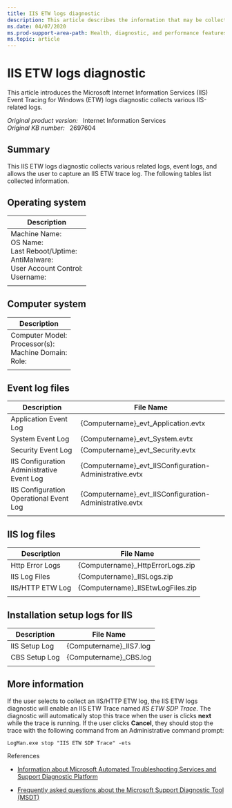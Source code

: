 ```yaml
---
title: IIS ETW logs diagnostic
description: This article describes the information that may be collected from a machine when running the IIS logs diagnostic.
ms.date: 04/07/2020
ms.prod-support-area-path: Health, diagnostic, and performance features
ms.topic: article
---
```

# IIS ETW logs diagnostic

This article introduces the Microsoft Internet Information Services (IIS) Event Tracing for Windows (ETW) logs diagnostic collects various IIS-related logs.

_Original product version:_ &nbsp; Internet Information Services  
_Original KB number:_ &nbsp; 2697604

## Summary

This IIS ETW logs diagnostic collects various related logs, event logs, and allows the user to capture an IIS ETW trace log. The following tables list collected information.

## Operating system

| Description |
|-----|
|Machine Name:<br/>OS Name:<br/>Last Reboot/Uptime:<br/>AntiMalware:<br/>User Account Control:<br/>Username:|
||

## Computer system

| Description |
|---|
|Computer Model:<br/>Processor(s):<br/>Machine Domain:<br/>Role:|
||

## Event log files

| Description| File Name |
|---|---|
|Application Event Log|{Computername}_evt_Application.evtx|
|System Event Log|{Computername}_evt_System.evtx|
|Security Event Log|{Computername}_evt_Security.evtx|
|IIS Configuration Administrative Event Log|{Computername}_evt_IISConfiguration-Administrative.evtx|
|IIS Configuration Operational Event Log|{Computername}_evt_IISConfiguration-Administrative.evtx|
|||

## IIS log files

| Description| File Name |
|---|---|
|Http Error Logs|{Computername}_HttpErrorLogs.zip|
|IIS Log Files|{Computername}_IISLogs.zip|
|IIS/HTTP ETW Log|{Computername}_IISEtwLogFiles.zip|
|||

## Installation setup logs for IIS

| Description| File Name |
|---|---|
|IIS Setup Log|{Computername}_IIS7.log|
|CBS Setup Log|{Computername}_CBS.log|
|||

## More information

If the user selects to collect an IIS/HTTP ETW log, the IIS ETW logs diagnostic will enable an IIS ETW Trace named *IIS ETW SDP Trace*. The diagnostic will automatically stop this trace when the user is clicks **next** while the trace is running. If the user clicks **Cancel**, they should stop the trace with the following command from an Administrative command prompt:

``` console
LogMan.exe stop "IIS ETW SDP Trace" -ets
```

References

- [Information about Microsoft Automated Troubleshooting Services and Support Diagnostic Platform](https://support.microsoft.com/help/2598970)

- [Frequently asked questions about the Microsoft Support Diagnostic Tool (MSDT)](https://support.microsoft.com/help/926079)
